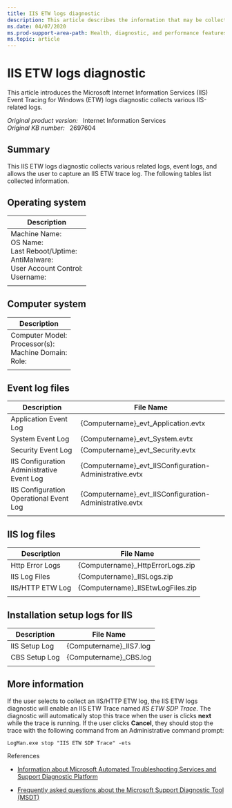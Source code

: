 ```yaml
---
title: IIS ETW logs diagnostic
description: This article describes the information that may be collected from a machine when running the IIS logs diagnostic.
ms.date: 04/07/2020
ms.prod-support-area-path: Health, diagnostic, and performance features
ms.topic: article
---
```

# IIS ETW logs diagnostic

This article introduces the Microsoft Internet Information Services (IIS) Event Tracing for Windows (ETW) logs diagnostic collects various IIS-related logs.

_Original product version:_ &nbsp; Internet Information Services  
_Original KB number:_ &nbsp; 2697604

## Summary

This IIS ETW logs diagnostic collects various related logs, event logs, and allows the user to capture an IIS ETW trace log. The following tables list collected information.

## Operating system

| Description |
|-----|
|Machine Name:<br/>OS Name:<br/>Last Reboot/Uptime:<br/>AntiMalware:<br/>User Account Control:<br/>Username:|
||

## Computer system

| Description |
|---|
|Computer Model:<br/>Processor(s):<br/>Machine Domain:<br/>Role:|
||

## Event log files

| Description| File Name |
|---|---|
|Application Event Log|{Computername}_evt_Application.evtx|
|System Event Log|{Computername}_evt_System.evtx|
|Security Event Log|{Computername}_evt_Security.evtx|
|IIS Configuration Administrative Event Log|{Computername}_evt_IISConfiguration-Administrative.evtx|
|IIS Configuration Operational Event Log|{Computername}_evt_IISConfiguration-Administrative.evtx|
|||

## IIS log files

| Description| File Name |
|---|---|
|Http Error Logs|{Computername}_HttpErrorLogs.zip|
|IIS Log Files|{Computername}_IISLogs.zip|
|IIS/HTTP ETW Log|{Computername}_IISEtwLogFiles.zip|
|||

## Installation setup logs for IIS

| Description| File Name |
|---|---|
|IIS Setup Log|{Computername}_IIS7.log|
|CBS Setup Log|{Computername}_CBS.log|
|||

## More information

If the user selects to collect an IIS/HTTP ETW log, the IIS ETW logs diagnostic will enable an IIS ETW Trace named *IIS ETW SDP Trace*. The diagnostic will automatically stop this trace when the user is clicks **next** while the trace is running. If the user clicks **Cancel**, they should stop the trace with the following command from an Administrative command prompt:

``` console
LogMan.exe stop "IIS ETW SDP Trace" -ets
```

References

- [Information about Microsoft Automated Troubleshooting Services and Support Diagnostic Platform](https://support.microsoft.com/help/2598970)

- [Frequently asked questions about the Microsoft Support Diagnostic Tool (MSDT)](https://support.microsoft.com/help/926079)
